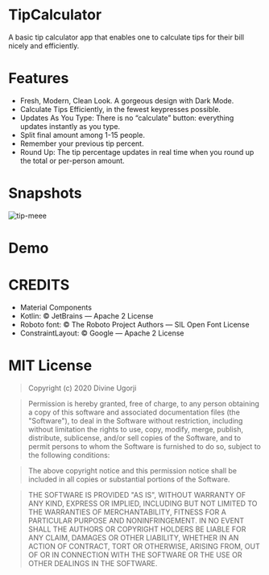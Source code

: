 # TipCalculator
A basic tip calculator app that enables one to calculate tips for their bill nicely and efficiently.



# Features

* Fresh, Modern, Clean Look. A gorgeous design with Dark Mode.
* Calculate Tips Efficiently, in the fewest keypresses possible.
* Updates As You Type: There is no “calculate” button: everything updates instantly as you type.
* Split final amount among 1-15 people.
* Remember your previous tip percent.
* Round Up: The tip percentage updates in real time when you round up the total or per-person amount.


# Snapshots
![tip-meee](https://user-images.githubusercontent.com/61253347/98447866-83e28100-2128-11eb-938d-78bc4a3fd495.png)

# Demo





# CREDITS
* Material Components
* Kotlin: © JetBrains — Apache 2 License
* Roboto font: © The Roboto Project Authors — SIL Open Font License
* ConstraintLayout: © Google — Apache 2 License


# MIT License

> Copyright (c) 2020 Divine Ugorji

> Permission is hereby granted, free of charge, to any person obtaining a copy
> of this software and associated documentation files (the "Software"), to deal
> in the Software without restriction, including without limitation the rights
> to use, copy, modify, merge, publish, distribute, sublicense, and/or sell
> copies of the Software, and to permit persons to whom the Software is
> furnished to do so, subject to the following conditions:

> The above copyright notice and this permission notice shall be included in all
  copies or substantial portions of the Software.

> THE SOFTWARE IS PROVIDED "AS IS", WITHOUT WARRANTY OF ANY KIND, EXPRESS OR
> IMPLIED, INCLUDING BUT NOT LIMITED TO THE WARRANTIES OF MERCHANTABILITY,
> FITNESS FOR A PARTICULAR PURPOSE AND NONINFRINGEMENT. IN NO EVENT SHALL THE
> AUTHORS OR COPYRIGHT HOLDERS BE LIABLE FOR ANY CLAIM, DAMAGES OR OTHER
> LIABILITY, WHETHER IN AN ACTION OF CONTRACT, TORT OR OTHERWISE, ARISING FROM,
> OUT OF OR IN CONNECTION WITH THE SOFTWARE OR THE USE OR OTHER DEALINGS IN THE
> SOFTWARE.

